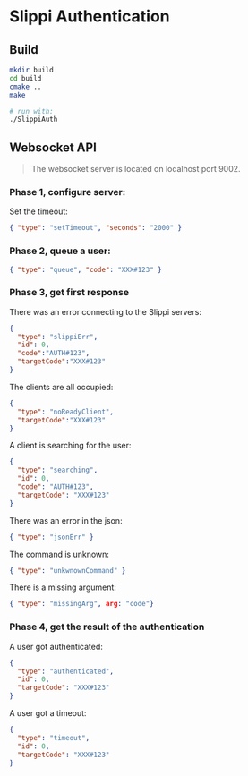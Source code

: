 # Slippi Authentication

## Build

```bash
mkdir build
cd build
cmake ..
make

# run with:
./SlippiAuth
```

## Websocket API

> The websocket server is located on localhost port 9002.

### Phase 1, configure server:

Set the timeout:
```json
{ "type": "setTimeout", "seconds": "2000" }
```

### Phase 2, queue a user:

```json
{ "type": "queue", "code": "XXX#123" }
```

### Phase 3, get first response

There was an error connecting to the Slippi servers:
```json
{
  "type": "slippiErr",
  "id": 0,
  "code":"AUTH#123",
  "targetCode":"XXX#123"
}
```
The clients are all occupied:
```json
{
  "type": "noReadyClient",
  "targetCode":"XXX#123"
}
```

A client is searching for the user:
```json
{
  "type": "searching",
  "id": 0,
  "code": "AUTH#123",
  "targetCode": "XXX#123"
}
```

There was an error in the json:
```json
{ "type": "jsonErr" }
```

The command is unknown:
```json
{ "type": "unkwnownCommand" }
```

There is a missing argument:
```json
{ "type": "missingArg", arg: "code"}
```

### Phase 4, get the result of the authentication

A user got authenticated:
```json
{
  "type": "authenticated",
  "id": 0,
  "targetCode": "XXX#123"
}
```

A user got a timeout:
```json
{
  "type": "timeout",
  "id": 0,
  "targetCode": "XXX#123"
}
```
